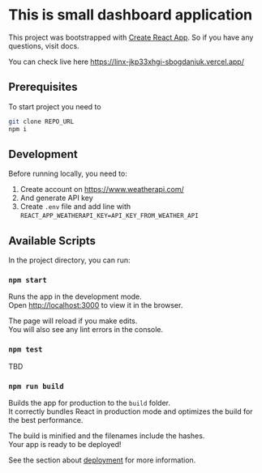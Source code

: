 # This is small dashboard application
This project was bootstrapped with [Create React App](https://github.com/facebook/create-react-app). So if you have any questions, visit docs.

You can check live here https://linx-jkp33xhgi-sbogdaniuk.vercel.app/

## Prerequisites
To start project you need to
```bash
git clone REPO_URL
npm i
```

## Development
Before running locally, you need to:
1) Create account on https://www.weatherapi.com/
2) And generate API key
3) Create `.env` file and add line with `REACT_APP_WEATHERAPI_KEY=API_KEY_FROM_WEATHER_API`

## Available Scripts

In the project directory, you can run:

### `npm start`

Runs the app in the development mode.\
Open [http://localhost:3000](http://localhost:3000) to view it in the browser.

The page will reload if you make edits.\
You will also see any lint errors in the console.

### `npm test`
TBD

### `npm run build`

Builds the app for production to the `build` folder.\
It correctly bundles React in production mode and optimizes the build for the best performance.

The build is minified and the filenames include the hashes.\
Your app is ready to be deployed!

See the section about [deployment](https://facebook.github.io/create-react-app/docs/deployment) for more information.
